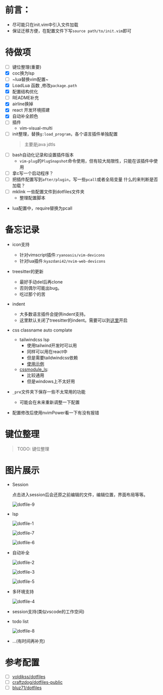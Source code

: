 # 前言：

- 尽可能只在init.vim中引入文件加载
- 保证迁移方便，在配置文件下写`source path/to/init.vim`即可

# 待做项

- [ ] 键位整理(重要)
- [x] coc换为lsp
- [ ] ~lua替换vim配置~
- [x] LoadLua 函数 ,修改`package.path`
- [x] 配置结构优化
- [ ] README补充
- [x] airline换掉
- [x] react 开发环境搭建
- [x] 自动补全颜色
- [ ] 插件
  - vim-visual-multi
- [ ] init整理，替换`g:load_program`，各个语言插件单独配置
  > 主要是java jdtls
- [ ] bash自动化记录和设置插件版本
  - `vim-plug`的`PlugSnapshot`命令使用，但有较大局限性，只能在该插件中使用
- [ ] 拿c写一个启动程序？
- [ ] 把插件配置写到`after/plugin`，写一些`pcall`或者全局变量 什么的来判断是否加载？
- [ ] mklink 一些配置文件到dotfiles文件夹
  - 整理配置脚本
- lua配置中，require替换为pcall

# 备忘记录

- icon支持
  - 针对vimscript插件:`ryanoasis/vim-devicons`
  - 针对lua插件:`kyazdani42/nvim-web-devicons`

- treesitter的更新
  - 最好手动del后再clone
  - 否则偶尔可能出bug。
  - 吃过那个的苦

- indent
  - 大多数语言插件会提供indent支持。
  - 这里默认关闭了treesitter的indent。需要可以到[这里](./nvim/plug_configs/treesitter.vim)开启

- css classname auto complate
  - tailwindcss lsp
    - 使用tailwind开发时可以用
    - 同样可以用在react中
    - 但是需要taildwindcss依赖
    - [使用示例](https://www.youtube.com/watch?v=GznmPACXBlY&t=6227s)
  - [cssmodule_ls](https://github.com/antonk52/cssmodules-language-server): 
    - 比较通用
    - 但是windows上不太好用

- `_pre`文件夹下保存一些不太常用的功能
  - 可能会在未来重新调整一下配置

- 配置修改后使用nvimPower看一下有没有报错

# 键位整理

> TODO: 键位整理

# 图片展示

- Session

   点击进入session后会还原之前编辑的文件，编辑位置，界面布局等等。

  ![dotfile-9](./image/dotfile-9.png)


- lsp

  ![dotfile-1](./image/dotfile-1.png)

  ![dotfile-7](./image/dotfile-7.png)

  ![dotfile-6](./image/dotfile-6.png)

- 自动补全

  ![dotfile-2](./image/dotfile-2.png)

  ![dotfile-3](./image/dotfile-3.png)

  ![dotfile-5](./image/dotfile-5.png)

- 多环境支持

  ![dotfile-4](./image/dotfile-4.png)

- session支持(类似vscode的工作空间)

- todo list

  ![dotfile-8](./image/dotfile-8.png)

- ...(有时间再补充)

# 参考配置

- [ ] [voldikss/dotfiles](https://github.com/voldikss/dotfiles/blob/dev/nvim/init.vim)
- [ ] [craftzdog/dotfiles-public](https://github.com/craftzdog/dotfiles-public)
- [ ] [bluz71/dotfiles](https://github.com/bluz71/dotfiles/blob/master/vim/lua/plugin/lsp-config.lua)
